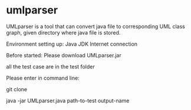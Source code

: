 # umlparser

UMLparser is a tool that can convert java file to corresponding UML class graph, given directory where java file is stored.

Environment setting up:
Java JDK
Internet connection

Before started:
Please download UMLparser.jar

all the test case are in the test folder

Please enter in command line:

git clone 

java -jar UMLparser.java path-to-test output-name